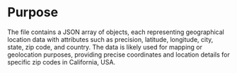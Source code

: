 # Purpose
The file contains a JSON array of objects, each representing geographical location data with attributes such as precision, latitude, longitude, city, state, zip code, and country. The data is likely used for mapping or geolocation purposes, providing precise coordinates and location details for specific zip codes in California, USA.
